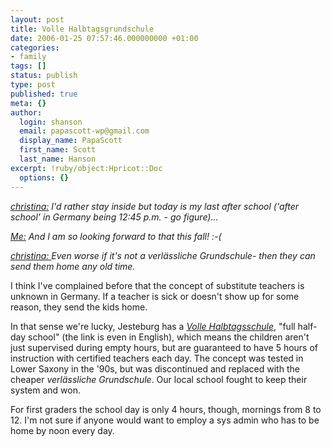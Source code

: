 ```yaml
---
layout: post
title: Volle Halbtagsgrundschule
date: 2006-01-25 07:57:46.000000000 +01:00
categories:
- family
tags: []
status: publish
type: post
published: true
meta: {}
author:
  login: shanson
  email: papascott-wp@gmail.com
  display_name: PapaScott
  first_name: Scott
  last_name: Hanson
excerpt: !ruby/object:Hpricot::Doc
  options: {}
---
```

<p><em><a href="http://justcallmemausi.blogspot.com/2006/01/i-wish-i-didnt-have-to-go-out.html" title="I wish I didn't have to go out">christina:</a> I'd rather stay inside but today is my last after school ('after school' in Germany being 12:45 p.m. - go figure)...</em></p>
<p><em><a href="http://justcallmemausi.blogspot.com/2006/01/i-wish-i-didnt-have-to-go-out.html#c113811869764813765" title="I wish I didn't have to go out">Me:</a> And I am so looking forward to that this fall! :-(</em></p>
<p><em><a href="http://justcallmemausi.blogspot.com/2006/01/i-wish-i-didnt-have-to-go-out.html#c113813966897030794" title="I wish I didn't have to go out">christina: </a> Even worse if it's not a verl&auml;ssliche Grundschule- then they can send them home any old time.</em></p>
<p>I think I've complained before that the concept of substitute teachers is unknown in Germany. If a teacher is sick or doesn't show up for some reason, they send the kids home.</p>
<p>In that sense we're lucky, Jesteburg has a <em><a href="http://www.gsjesteburg.de/konzept/aufsatz/en.html">Volle Halbtagsschule</a></em>, "full half-day school" (the link is even in English), which means the children aren't just supervised during empty hours, but are guaranteed to have 5 hours of instruction with certified teachers each day. The concept was tested in Lower Saxony in the '90s, but was discontinued and replaced with the cheaper <em>verl&auml;ssliche Grundschule</em>. Our local school fought to keep their system and won.</p>
<p>For first graders the school day is only 4 hours, though, mornings from 8 to 12. I'm not sure if anyone would want to employ a sys admin who has to be home by noon every day. </p>
